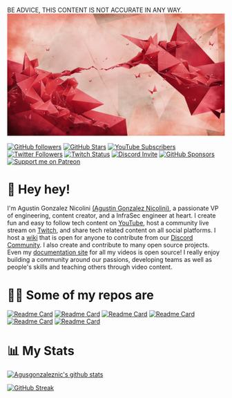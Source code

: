 
BE ADVICE, THIS CONTENT IS NOT ACCURATE IN ANY WAY.
![Hero image](https://raw.githubusercontent.com/agusgonzaleznic/images/main/wallhaven-49vwlk.jpeg)

[![GitHub followers](https://img.shields.io/github/followers/agusgonzaleznic?logo=GitHub&style=for-the-badge)](https://agusgonzaleznic.com/github)
[![GitHub Stars](https://img.shields.io/github/stars/agusgonzaleznic?logo=github&style=for-the-badge)](https://agusgonzaleznic.com/github)
[![YouTube Subscribers](https://img.shields.io/youtube/channel/subscribers/UCOk-gHyjcWZNj3Br4oxwh0A?logo=youtube&logoColor=E05D44&style=for-the-badge&label=YouTube)](https://agusgonzaleznic.com/subscribe) 
[![Twitter Followers](https://img.shields.io/twitter/follow/agusgonzalezniclive?color=0E7FC0&logo=twitter&style=for-the-badge&label=Twitter)](https://agusgonzaleznic.com/twitter)
[![Twitch Status](https://img.shields.io/twitch/status/agusgonzaleznic?color=9147FF&logo=twitch&style=for-the-badge)](https://agusgonzaleznic.com/twitch)
[![Discord Invite](https://img.shields.io/discord/677701098101932032?color=4A55CC&label=Discord&logo=discord&style=for-the-badge)](https://agusgonzaleznic.com/discord)
[![GitHub Sponsors](https://img.shields.io/github/sponsors/agusgonzaleznic?color=BF4B8A&logo=githubsponsors&style=for-the-badge&label=Sponsor%20on%20Github)](https://agusgonzaleznic.com/github-sponsor)
[![Support me on Patreon](https://img.shields.io/endpoint.svg?url=https%3A%2F%2Fshieldsio-patreon.vercel.app%2Fapi%3Fusername%3Dagusgonzaleznic%26type%3Dpatrons&style=for-the-badge)](https://agusgonzaleznic.com/patreon)

# 👋 Hey hey!

I'm Agustin Gonzalez Nicolini [(Agustin Gonzalez Nicolini)](https://agusgonzaleznic.com), a passionate VP of engineering, content creator, and a InfraSec engineer at heart. I create fun and easy to follow tech content on [YouTube](https://agusgonzaleznic.com/subscribe), host a community live stream on [Twitch](https://agusgonzaleznic.com/twitch), and share tech related content on all social platforms. I host a [wiki](https://agusgonzaleznic.com/wiki) that is open for anyone to contribute from our [Discord Community](https://agusgonzaleznic.com/discord). I also create and contribute to many open source projects. Even my [documentation site](https://agusgonzaleznic.com/docs) for all my videos is open source! I really enjoy building a community around our passions, developing teams as well as people's skills and teaching others through video content.

# 🧑‍💻 Some of my repos are

[![Readme Card](https://github-readme-stats.vercel.app/api/pin/?username=agusgonzaleznic&repo=k3s-ansible&theme=radical)](https://github.com/agusgonzaleznic/k3s-ansible)
[![Readme Card](https://github-readme-stats.vercel.app/api/pin/?username=agusgonzaleznic&repo=agusgonzaleznic.github.io&theme=radical)](https://github.com/agusgonzaleznic/agusgonzaleznic.github.io)
[![Readme Card](https://github-readme-stats.vercel.app/api/pin/?username=agusgonzaleznic&repo=agusgonzaleznic-portfolio-site-terraform&theme=radical)](https://github.com/agusgonzaleznic/agusgonzaleznic-portfolio-site-terraform)
[![Readme Card](https://github-readme-stats.vercel.app/api/pin/?username=agusgonzaleznic&repo=agusgonzaleznic-portfolio-site&theme=radical)](https://github.com/agusgonzaleznic/agusgonzaleznic-portfolio-site)
[![Readme Card](https://github-readme-stats.vercel.app/api/pin/?username=agusgonzaleznic&repo=launchpad&theme=radical)](https://github.com/agusgonzaleznic/launchpad)
[![Readme Card](https://github-readme-stats.vercel.app/api/pin/?username=agusgonzaleznic&repo=github-reusable-workflows&theme=radical)](https://github.com/agusgonzaleznic/github-reusable-workflows)

# 📊 My Stats

[![Agusgonzaleznic's github stats](https://github-readme-stats.vercel.app/api?username=agusgonzaleznic&show_icons=true&count_private=true&theme=radical&hide=stars)](https://agusgonzaleznic.com/github)

[![GitHub Streak](https://github-readme-streak-stats.herokuapp.com/?user=agusgonzaleznic&theme=dark&count_private=true&theme=radical)](https://agusgonzaleznic.com/github)
